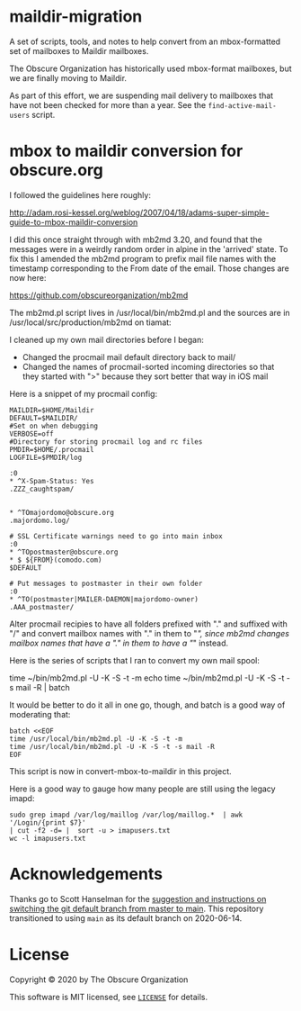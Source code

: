 # maildir-migration
A set of scripts, tools, and notes to help convert from an mbox-formatted set of mailboxes to Maildir mailboxes.

The Obscure Organization has historically used mbox-format mailboxes, but we are finally moving to Maildir.

As part of this effort, we are suspending mail delivery to mailboxes that have not been checked for more than a year. See the `find-active-mail-users` script.

mbox to maildir conversion for obscure.org
==========================================
I followed the guidelines here roughly:

http://adam.rosi-kessel.org/weblog/2007/04/18/adams-super-simple-guide-to-mbox-maildir-conversion

I did this once straight through with mb2md 3.20, and found that the messages
were in a weirdly random order in alpine in the 'arrived' state. To fix this I
amended the mb2md program to prefix mail file names with the timestamp
corresponding to the From date of the email. Those changes are now here:

https://github.com/obscureorganization/mb2md

The mb2md.pl script lives in /usr/local/bin/mb2md.pl and
the sources are in /usr/local/src/production/mb2md on tiamat:

I cleaned up my own mail directories before I began:

* Changed the procmail mail default directory back to mail/
* Changed the names of procmail-sorted incoming directories so that they started with ">" because they sort better that way in iOS mail

Here is a snippet of my procmail config: 
```
MAILDIR=$HOME/Maildir
DEFAULT=$MAILDIR/
#Set on when debugging
VERBOSE=off
#Directory for storing procmail log and rc files
PMDIR=$HOME/.procmail
LOGFILE=$PMDIR/log

:0
* ^X-Spam-Status: Yes
.ZZZ_caughtspam/


* ^TOmajordomo@obscure.org
.majordomo.log/

# SSL Certificate warnings need to go into main inbox
:0
* ^TOpostmaster@obscure.org
* $ ${FROM}(comodo.com)
$DEFAULT

# Put messages to postmaster in their own folder
:0
* ^TO(postmaster|MAILER-DAEMON|majordomo-owner)
.AAA_postmaster/

```

Alter procmail recipies to have all folders prefixed with "." and suffixed with
"/" and convert mailbox names with "." in them to "_", since mb2md changes
mailbox names that have a "." in them to have a "_" instead.

Here is the series of scripts that I ran to convert my own mail spool:

time ~/bin/mb2md.pl -U -K -S -t -m
echo time ~/bin/mb2md.pl -U -K -S -t -s mail -R | batch

It would be better to do it all in one go, though, and batch is
a good way of moderating that:

```
batch <<EOF
time /usr/local/bin/mb2md.pl -U -K -S -t -m
time /usr/local/bin/mb2md.pl -U -K -S -t -s mail -R
EOF
```

This script is now in convert-mbox-to-maildir in this project.

Here is a good way to gauge how many people are still using the legacy imapd:

```
sudo grep imapd /var/log/maillog /var/log/maillog.*  | awk '/Login/{print $7}'
| cut -f2 -d= |  sort -u > imapusers.txt
wc -l imapusers.txt
```

 
# Acknowledgements
Thanks go to Scott Hanselman for the [suggestion and instructions on switching the git default branch from master to main](https://www.hanselman.com/blog/EasilyRenameYourGitDefaultBranchFromMasterToMain.aspx). This repository transitioned to using `main` as its default branch on 2020-06-14.

# License
Copyright &copy; 2020 by The Obscure Organization

This software is MIT licensed, see [`LICENSE`](LICENSE) for details.
